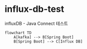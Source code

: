 # influx-db-test
influxDB - Java Connect 테스트

```mermaid
flowchart TD
    A[kafka] --> B[Spring Boot]
    B[Spring Boot] --> C[Influx DB]
```
